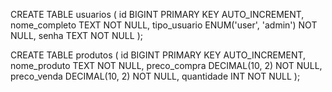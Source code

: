 CREATE TABLE usuarios (
  id BIGINT PRIMARY KEY AUTO_INCREMENT,
  nome_completo TEXT NOT NULL,
  tipo_usuario ENUM('user', 'admin') NOT NULL,
  senha TEXT NOT NULL
);

CREATE TABLE produtos (
    id BIGINT PRIMARY KEY AUTO_INCREMENT,
    nome_produto TEXT NOT NULL,
    preco_compra DECIMAL(10, 2) NOT NULL,
    preco_venda DECIMAL(10, 2) NOT NULL,
    quantidade INT NOT NULL
);

